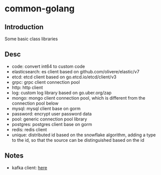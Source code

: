 # common-golang

## Introduction
Some basic class libraries


## Desc
* code: convert int64 to custom code
* elasticsearch: es client based on github.com/olivere/elastic/v7
* etcd: etcd client based on go.etcd.io/etcd/client/v3
* grpc: grpc client connection pool
* http: http client 
* log: custom log library based on go.uber.org/zap
* mongo: mongo client connection pool, which is different from the connection pool below
* mysql: mysql client base on gorm
* password: encrypt user password data
* pool: generic connection pool library
* postgres: postgres client base on gorm
* redis: redis client
* unique: distributed id based on the snowflake algorithm, adding a type to the id, so that the source can be distinguished based on the id


## Notes
* kafka client: [here](https://github.com/garfieldlw/kafka-delay-queue-golang)
